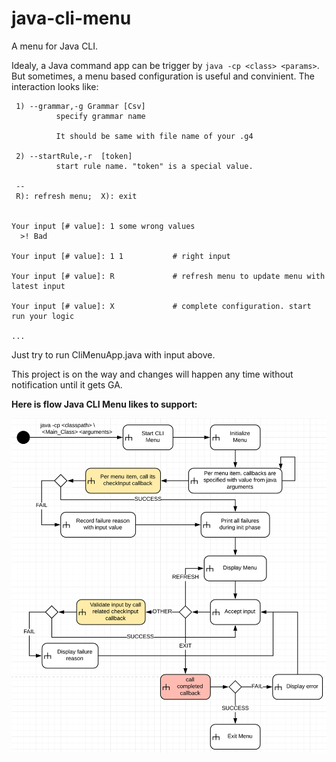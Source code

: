 # java-cli-menu
A menu for Java CLI.

Idealy, a Java command app can be trigger by ```java -cp <class> <params>```. But sometimes, a menu based configuration is useful and convinient. The interaction looks like:

```shell 1) --grammar,-g Grammar [Csv]           specify grammar name            It should be same with file name of your .g4   2) --startRule,-r  [token]           start rule name. &quot;token&quot; is a special value.   --  R): refresh menu;  X): exit   Your input [# value]: 1 some wrong values   &gt;! Bad
 1) --grammar,-g Grammar [Csv]
          specify grammar name

          It should be same with file name of your .g4

 2) --startRule,-r  [token]
          start rule name. "token" is a special value.

 --
 R): refresh menu;  X): exit


Your input [# value]: 1 some wrong values
  >! Bad

Your input [# value]: 1 1 			# right input

Your input [# value]: R 			# refresh menu to update menu with latest input

Your input [# value]: X				# complete configuration. start run your logic

...
```

Just try to run CliMenuApp.java with input above.

This project is on the way and changes will happen any time without notification until it gets GA.

**Here is flow Java CLI Menu likes to support:**

![java-cli-menu-flow-0](README.assets/java-cli-menu-flow-0.png)